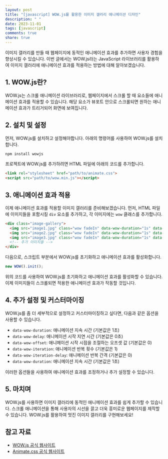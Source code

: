 ```yaml
---
layout: post
title: "[javascript] WOW.js를 활용한 이미지 갤러리 애니메이션 디자인"
description: " "
date: 2023-11-01
tags: [javascript]
comments: true
share: true
---
```


이미지 갤러리를 만들 때 웹페이지에 동적인 애니메이션 효과를 추가하면 사용자 경험을 향상시킬 수 있습니다. 이번 글에서는 WOW.js라는 JavaScript 라이브러리를 활용하여 이미지 갤러리에 애니메이션 효과를 적용하는 방법에 대해 알아보겠습니다.

## 1. WOW.js란?

WOW.js는 스크롤 애니메이션 라이브러리로, 웹페이지에서 스크롤 할 때 요소들에 애니메이션 효과를 적용할 수 있습니다. 해당 요소가 뷰포트 안으로 스크롤되면 원하는 애니메이션 효과가 트리거되어 화면에 보여집니다.

## 2. 설치 및 설정

먼저, WOW.js를 설치하고 설정해야합니다. 아래의 명령어를 사용하여 WOW.js를 설치합니다.

```bash
npm install wowjs
```

프로젝트에 WOW.js를 추가하려면 HTML 파일에 아래의 코드를 추가합니다.

```html
<link rel="stylesheet" href="path/to/animate.css">
<script src="path/to/wow.min.js"></script>
```

## 3. 애니메이션 효과 적용

이제 애니메이션 효과를 적용할 이미지 갤러리를 준비해보겠습니다. 먼저, HTML 파일에 이미지들을 포함시킬 `div` 요소를 추가하고, 각 이미지에는 `wow` 클래스를 추가합니다.

```html
<div class="image-gallery">
  <img src="image1.jpg" class="wow fadeIn" data-wow-duration="1s" data-wow-delay="0.2s">
  <img src="image2.jpg" class="wow fadeIn" data-wow-duration="1s" data-wow-delay="0.4s">
  <img src="image3.jpg" class="wow fadeIn" data-wow-duration="1s" data-wow-delay="0.6s">
  <!-- 추가 이미지들 -->
</div>
```

다음으로, 스크립트 부분에서 WOW.js를 초기화하고 애니메이션 효과를 활성화합니다.

```javascript
new WOW().init();
```

위의 코드를 사용하여 WOW.js를 초기화하고 애니메이션 효과를 활성화할 수 있습니다. 이제 이미지들이 스크롤되면 적용한 애니메이션 효과가 작동할 것입니다.

## 4. 추가 설정 및 커스터마이징

WOW.js를 좀 더 세부적으로 설정하고 커스터마이징하고 싶다면, 다음과 같은 옵션을 사용할 수 있습니다.

- `data-wow-duration`: 애니메이션 지속 시간 (기본값은 1초)
- `data-wow-delay`: 애니메이션 시작 지연 시간 (기본값은 0초)
- `data-wow-offset`: 애니메이션 시작 시점을 조절하는 오프셋 값 (기본값은 0)
- `data-wow-iteration`: 애니메이션 반복 횟수 (기본값은 1)
- `data-wow-iteration-delay`: 애니메이션 반복 간격 (기본값은 0)
- `data-wow-duration`: 애니메이션 지속 시간 (기본값은 1초)

이러한 옵션들을 사용하여 애니메이션 효과를 조정하거나 추가 설정할 수 있습니다.

## 5. 마치며

WOW.js를 사용하면 이미지 갤러리에 동적인 애니메이션 효과를 쉽게 추가할 수 있습니다. 스크롤 애니메이션을 통해 사용자의 시선을 끌고 더욱 흥미로운 웹페이지를 제작할 수 있습니다. WOW.js를 활용하여 멋진 이미지 갤러리를 구현해보세요!

## 참고 자료
- [WOW.js 공식 웹사이트](https://wowjs.uk/)
- [Animate.css 공식 웹사이트](https://animate.style/)